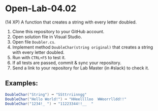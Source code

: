 # Open-Lab-04.02
(14 XP) A function that creates a string with every letter doubled.

1. Clone this repository to your GitHub account.
2. Open solution file in Visual Studio.
3. Open file `Doubler.cs`.
4. Implement method `DoubleChar(string original)` that creates a string with every letter doubled.
5. Run with `CTRL+F5` to test it.
6. If all tests are passed, commit & sync your repository.
7. Send a link to your repository for Lab Master (in #slack) to check it.

## Examples: 
```C#
DoubleChar("String") ➞ "SSttrriinngg"
DoubleChar("Hello World!") ➞ "HHeelllloo  WWoorrlldd!!"
DoubleChar("1234!_ ") ➞ "11223344!!__  "
```
